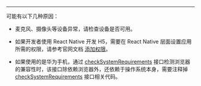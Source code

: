 <Title>Web 端推流时，报错：“code: 1103065, msg: Not Readable Error: device is not readable”，该如何处理？</Title>



- - -

可能有以下几种原因：

- 麦克风、摄像头等设备异常，请检查设备是否可用。

- 如果开发者使用 React Native 开发 H5，需要在 React Native 层面设置应用所需的权限，请参考官网文档 [添加权限](/real-time-video-rn/quick-start/integrating-sdk#添加权限)。

- 如果使用的是华为手机，通过 [checkSystemRequirements](https://doc-zh.zego.im/article/api?doc=Express_Video_SDK_API~javascript_web~class~ZegoExpressEngine#check-system-requirements) 接口检测浏览器的兼容性时，该接口除依赖浏览器外，还依赖于操作系统本身，需要注释掉 [checkSystemRequirements](https://doc-zh.zego.im/article/api?doc=Express_Video_SDK_API~javascript_web~class~ZegoExpressEngine#check-system-requirements) 接口相关代码。